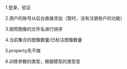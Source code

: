 1.登录，验证



2.用户的账号从后台直接添加（暂时，没有注册账户的功能）



3.按照图像的文件名进行排序



4.当前集合的图像数量/已标注图像数量



5.property先不做



6.训练参数的类型，根据模型的类型变